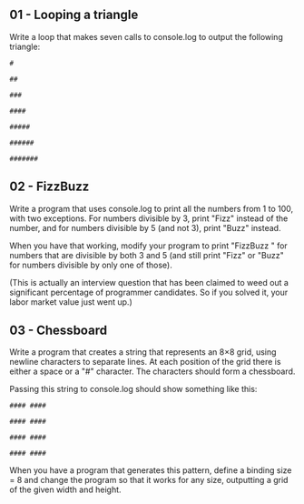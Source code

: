 ## 01 - Looping a triangle

Write a loop that makes seven calls to console.log to output the following triangle:

    #
    
    ##
    
    ###
    
    ####
    
    #####
    
    ######
    
    #######

  

## 02 - FizzBuzz

  

Write a program that uses console.log to print all the numbers from 1 to 100, with two exceptions. For numbers divisible by 3, print "Fizz" instead of the number, and for numbers divisible by 5 (and not 3), print "Buzz" instead.

  

When you have that working, modify your program to print "FizzBuzz " for numbers that are divisible by both 3 and 5 (and still print "Fizz" or "Buzz" for numbers divisible by only one of those).

(This is actually an interview question that has been claimed to weed out a significant percentage of programmer candidates. So if you solved it, your labor market value just went up.)

  

## 03 - Chessboard

Write a program that creates a string that represents an 8×8 grid, using newline characters to separate lines. At each position of the grid there is either a space or a "#" character. The characters should form a chessboard.

Passing this string to console.log should show something like this:

    #### ####
    
    #### ####
    
    #### ####
    
    #### ####

When you have a program that generates this pattern, define a binding size = 8 and change the program so that it works for any size, outputting a grid of the given width and height.
